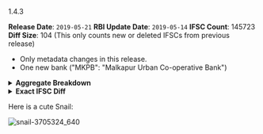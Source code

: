 1.4.3

**Release Date**: `2019-05-21`
**RBI Update Date**: `2019-05-14`
**IFSC Count**: 145723
**Diff Size**: 104 (This only counts new or deleted IFSCs from previous release)

- Only metadata changes in this release.
- One new bank ("MKPB": "Malkapur Urban Co-operative Bank")

<details><summary><strong>Aggregate Breakdown</strong>
</summary>

```
      1 +CLBL
      1 +IBKL
      1 +SRCB
      3 +ICIC
      3 +IDFB
      3 +KCCB
      3 +UTKS
      5 +IDIB
      5 +MSNU
      5 +UTIB
      6 +ALLA
      6 +SBIN
      7 +INDB
     12 +RATN
     16 +KVBL
     28 +MKPB
```
</details>

<details><summary><strong>Exact IFSC Diff</strong></summary>

```diff
+ALLA0213512
+ALLA0213514
+ALLA0213520
+ALLA0213546
+ALLA0213553
+ALLA0213559
+CLBL0000133
+IBKL01600SP
+ICIC0004365
+ICIC0004377
+ICIC0004385
+IDFB0020133
+IDFB0040137
+IDFB0042225
+IDIB000C188
+IDIB000C189
+IDIB000C190
+IDIB000T203
+IDIB000V156
+INDB0001568
+INDB0001584
+INDB0001592
+INDB0001601
+INDB0001603
+INDB0001621
+INDB0VCUB09
+KCCB0RVD059
+KCCB0SBM060
+KCCB0STL061
+KVBL0001359
+KVBL0001893
+KVBL0001894
+KVBL0001895
+KVBL0001896
+KVBL0001897
+KVBL0001898
+KVBL0001899
+KVBL0001900
+KVBL0001901
+KVBL0002136
+KVBL0002223
+KVBL0004900
+KVBL0004901
+KVBL0004902
+KVBL0004903
+MKPB0000102
+MKPB0000103
+MKPB0000104
+MKPB0000105
+MKPB0000106
+MKPB0000107
+MKPB0000108
+MKPB0000109
+MKPB0000110
+MKPB0000111
+MKPB0000112
+MKPB0000113
+MKPB0000114
+MKPB0000115
+MKPB0000116
+MKPB0000117
+MKPB0000118
+MKPB0000119
+MKPB0000120
+MKPB0000121
+MKPB0000122
+MKPB0000123
+MKPB0000124
+MKPB0000125
+MKPB0000126
+MKPB0000127
+MKPB0000128
+MKPB0000999
+MSNU0000054
+MSNU0000055
+MSNU0000056
+MSNU0000057
+MSNU0000058
+RATN0000305
+RATN0000309
+RATN0000310
+RATN0000316
+RATN0000317
+RATN0000318
+RATN0000319
+RATN0000321
+RATN0000322
+RATN0000323
+RATN0000324
+RATN0000325
+SBIN0061238
+SBIN0061241
+SBIN0061280
+SBIN0061325
+SBIN0061336
+SBIN0061340
+SRCB0SSB099
+UTIB0004241
+UTIB0004245
+UTIB0004252
+UTIB0004253
+UTIB0SDUCB1
+UTKS0001521
+UTKS0001523
+UTKS0001526
```
</details>


Here is a cute Snail:

![snail-3705324_640](https://user-images.githubusercontent.com/584253/58106019-0dd11e00-7c05-11e9-9764-4e5c10ac8215.jpg)
